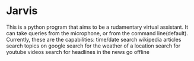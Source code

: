# Jarvis
This is a python program that aims to be a rudamentary virtual assistant. It can take queries from the microphone, or from the command line(default).
Currently, these are the capabilities:
  time/date
  search wikipedia articles
  search topics on google
  search for the weather of a location
  search for youtube videos
  search for headlines in the news
  go offline
